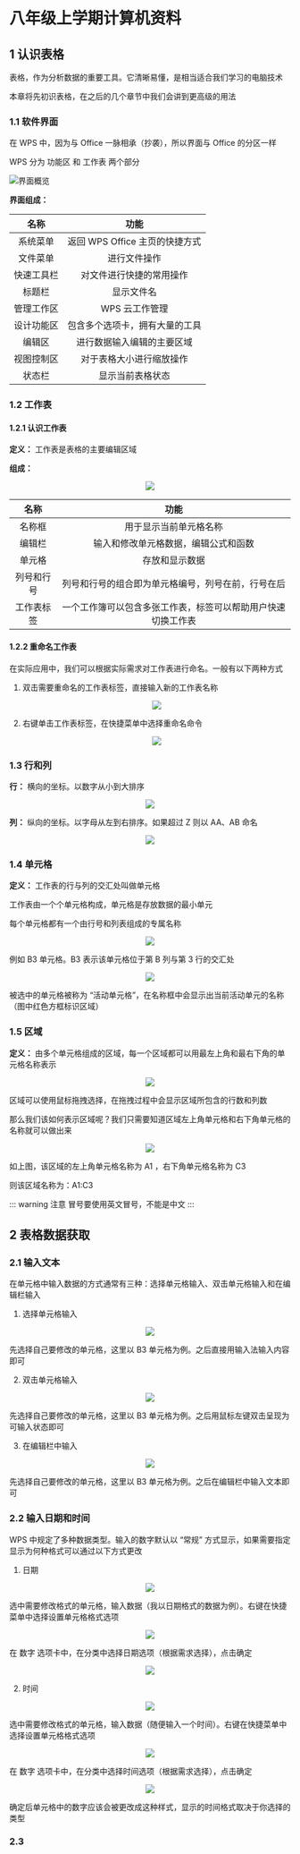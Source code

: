 # 八年级上学期计算机资料

## 1 认识表格

表格，作为分析数据的重要工具。它清晰易懂，是相当适合我们学习的电脑技术

本章将先初识表格，在之后的几个章节中我们会讲到更高级的用法

### 1.1 软件界面

在 WPS 中，因为与 Office 一脉相承（抄袭），所以界面与 Office 的分区一样

WPS 分为 功能区 和 工作表 两个部分

![界面概览](./assets/界面概览.png)

**界面组成：**

|    名称    |              功能              |
| :--------: | :----------------------------: |
|  系统菜单  | 返回 WPS Office 主页的快捷方式 |
|  文件菜单  |          进行文件操作          |
| 快速工具栏 |    对文件进行快捷的常用操作    |
|   标题栏   |           显示文件名           |
| 管理工作区 |         WPS 云工作管理         |
| 设计功能区 | 包含多个选项卡，拥有大量的工具 |
|   编辑区   |   进行数据输入编辑的主要区域   |
| 视图控制区 |    对于表格大小进行缩放操作    |
|   状态栏   |        显示当前表格状态        |

### 1.2 工作表

#### 1.2.1 认识工作表

**定义：** 工作表是表格的主要编辑区域

**组成：**

<div align=center><img src="./assets/工作表图示.png"></div>

|    名称    |                             功能                             |
| :--------: | :----------------------------------------------------------: |
|   名称框   |                    用于显示当前单元格名称                    |
|   编辑栏   |             输入和修改单元格数据，编辑公式和函数             |
|   单元格   |                        存放和显示数据                        |
| 列号和行号 |      列号和行号的组合即为单元格编号，列号在前，行号在后      |
| 工作表标签 | 一个工作簿可以包含多张工作表，标签可以帮助用户快速切换工作表 |

#### 1.2.2 重命名工作表

在实际应用中，我们可以根据实际需求对工作表进行命名。一般有以下两种方式

1. 双击需要重命名的工作表标签，直接输入新的工作表名称
    <div align=center><img src="./assets/重命名.png"></div>

2. 右键单击工作表标签，在快捷菜单中选择重命名命令
    <div align=center><img src="./assets/重命名2.png"></div>

### 1.3 行和列

**行：** 横向的坐标。以数字从小到大排序

<div align=center><img src="./assets/行.png"></div>

**列：** 纵向的坐标。以字母从左到右排序。如果超过 Z 则以 AA、AB 命名

<div align=center><img src="./assets/列.png"></div>

### 1.4 单元格

**定义：** 工作表的行与列的交汇处叫做单元格

工作表由一个个单元格构成，单元格是存放数据的最小单元

每个单元格都有一个由行号和列表组成的专属名称

<div align=center><img src="./assets/B3 单元格.png"></div>

例如 B3 单元格。B3 表示该单元格位于第 B 列与第 3 行的交汇处

<div align=center><img src="./assets/活动单元格.png"></div>

被选中的单元格被称为 “活动单元格”，在名称框中会显示出当前活动单元的名称（图中红色方框标识区域）

### 1.5 区域

**定义：** 由多个单元格组成的区域，每一个区域都可以用最左上角和最右下角的单元格名称表示

<div align=center><img src="./assets/鼠标选择区域.png"></div>

区域可以使用鼠标拖拽选择，在拖拽过程中会显示区域所包含的行数和列数

那么我们该如何表示区域呢？我们只需要知道区域左上角单元格和右下角单元格的名称就可以做出来

<div align=center><img src="./assets/表示区域.png"></div>

如上图，该区域的左上角单元格名称为 A1 ，右下角单元格名称为 C3

则该区域名称为：A1:C3

::: warning 注意
冒号要使用英文冒号，不能是中文
:::

## 2 表格数据获取

### 2.1 输入文本

在单元格中输入数据的方式通常有三种：选择单元格输入、双击单元格输入和在编辑栏输入

1. 选择单元格输入

<div align=center><img src="./assets/选择单元格输入.png"></div>

先选择自己要修改的单元格，这里以 B3 单元格为例。之后直接用输入法输入内容即可

2. 双击单元格输入

<div align=center><img src="./assets/双击单元格输入.png"></div>

先选择自己要修改的单元格，这里以 B3 单元格为例。之后用鼠标左键双击呈现为可输入状态即可

3. 在编辑栏中输入

<div align=center><img src="./assets/在编辑栏中输入.png"></div>

先选择自己要修改的单元格，这里以 B3 单元格为例。之后在编辑栏中输入文本即可

### 2.2 输入日期和时间

WPS 中规定了多种数据类型。输入的数字默认以 “常规” 方式显示，如果需要指定显示为何种格式可以通过以下方式更改

1. 日期

<div align=center><img src="./assets/设置单元格 1.png"></div>

选中需要修改格式的单元格，输入数据（我以日期格式的数据为例）。右键在快捷菜单中选择设置单元格格式选项

<div align=center><img src="./assets/设置单元格 2.png"></div>

在 数字 选项卡中，在分类中选择日期选项（根据需求选择），点击确定

<div align=center><img src="./assets/设置单元格 3.png"></div>

2. 时间

<div align=center><img src="./assets/设置单元格时间 1.png"></div>

选中需要修改格式的单元格，输入数据（随便输入一个时间）。右键在快捷菜单中选择设置单元格格式选项

<div align=center><img src="./assets/设置单元格时间 2.png"></div>

在 数字 选项卡中，在分类中选择时间选项（根据需求选择），点击确定

<div align=center><img src="./assets/设置单元格时间 3.png"></div>

确定后单元格中的数字应该会被更改成这种样式，显示的时间格式取决于你选择的类型

### 2.3 
